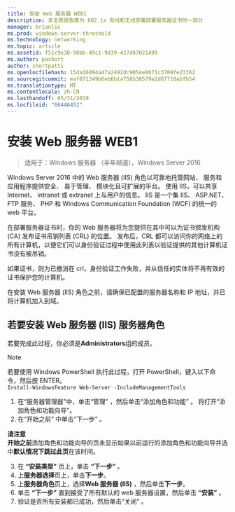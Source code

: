 ```yaml
---
title: 安装 Web 服务器 WEB1
description: 本主题是指南为 802.1x 有线和无线部署部署服务器证书的一部分
manager: brianlic
ms.prod: windows-server-threshold
ms.technology: networking
ms.topic: article
ms.assetid: f51c9e38-98bb-49c1-9d39-427d07021499
ms.author: pashort
author: shortpatti
ms.openlocfilehash: 15da16094a47a2492dc9054e0671c3709fe23362
ms.sourcegitcommit: eaf071249b6eb6b1a758b38579a2d87710abfb54
ms.translationtype: MT
ms.contentlocale: zh-CN
ms.lasthandoff: 05/31/2019
ms.locfileid: "66446452"
---
```

# <a name="install-the-web-server-web1"></a>安装 Web 服务器 WEB1

>适用于：Windows 服务器 （半年频道），Windows Server 2016

Windows Server 2016 中的 Web 服务器 (IIS) 角色以可靠地托管网站、 服务和应用程序提供安全、 易于管理、 模块化且可扩展的平台。 使用 IIS，可以共享 Internet、 intranet 或 extranet 上与用户的信息。 IIS 是一个集 IIS、 ASP.NET、 FTP 服务、 PHP 和 Windows Communication Foundation (WCF) 的统一的 web 平台。  

在部署服务器证书时，你的 Web 服务器将为您提供在其中可以为证书颁发机构 (CA) 发布证书吊销列表 (CRL) 的位置。 发布后，CRL 都可以访问你的网络上的所有计算机，以便它们可以身份验证过程中使用此列表以验证提供的其他计算机证书没有被吊销。   

如果证书，则为已撤消在 crl，身份验证工作失败，并从信任的实体将不再有效的证书保护您的计算机。  

在安装 Web 服务器 (IIS) 角色之前，请确保已配置的服务器名称和 IP 地址，并已将计算机加入到域。  

## <a name="to-install-the-web-server-iis-server-role"></a>若要安装 Web 服务器 (IIS) 服务器角色  
若要完成此过程，你必须是**Administrators**组的成员。  

>[!NOTE]  
>若要使用 Windows PowerShell 执行此过程，打开 PowerShell，键入以下命令，然后按 ENTER。  
`Install-WindowsFeature Web-Server -IncludeManagementTools`  

1.  在“服务器管理器”中，单击“管理”  ，然后单击“添加角色和功能”  。 将打开“添加角色和功能向导”。  
2.  在“开始之前”  中单击“下一步”  。  

**请注意**   
**开始之前**添加角色和功能向导的页未显示如果以前运行的添加角色和功能向导并选中**默认情况下跳过此页**在该时间。  

3. 在 **“安装类型”** 页上，单击 **“下一步”** 。  
4. 上**服务器选择**页上，单击**下一步**。  
5. 上**服务器角色**页上，选择**Web 服务器 (IIS)** ，然后单击**下一步**。  
6. 单击 **“下一步”** 直到接受了所有默认的 web 服务器设置，然后单击 **“安装”** 。  
7. 验证是否所有安装都已成功，然后单击“关闭”  。
